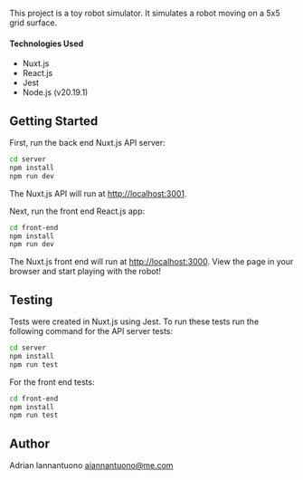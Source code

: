 This project is a toy robot simulator. It simulates a robot moving on a 5x5 grid surface.
#### Technologies Used
- Nuxt.js
- React.js
- Jest
- Node.js (v20.19.1)

## Getting Started

First, run the back end Nuxt.js API server:

```bash
cd server
npm install
npm run dev
```
The Nuxt.js API will run at [http://localhost:3001](http://localhost:3001).

Next, run the front end React.js app:

```bash
cd front-end
npm install
npm run dev
```
The Nuxt.js front end will run at [http://localhost:3000](http://localhost:3000). View the page in your browser and start playing with the robot!

## Testing
Tests were created in Nuxt.js using Jest. To run these tests run the following command for the API server tests:

```bash
cd server
npm install
npm run test
```

For the front end tests:

```bash
cd front-end
npm install
npm run test
```

## Author
Adrian Iannantuono
aiannantuono@me.com